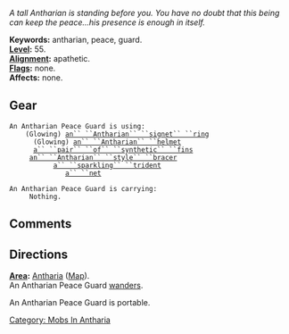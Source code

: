*A tall Antharian is standing before you. You have no doubt that this
being can keep the peace...his presence is enough in itself.*

**Keywords:** antharian, peace, guard.  
**[Level](Level.md "wikilink"):** 55.  
**[Alignment](Alignment.md "wikilink"):** apathetic.  
**[Flags](:Category:_Mob_Types.md "wikilink"):** none.  
**Affects:** none.  

## Gear

`An Antharian Peace Guard is using:`  
<worn on finger>`    (Glowing) `[`an`` ``Antharian`` ``signet`` ``ring`](Antharian_Signet_Ring.md "wikilink")  
<worn on head>`      (Glowing) `[`an`` ``Antharian`` ``helmet`](Antharian_Helmet.md "wikilink")  
<worn on legs>`      `[`a`` ``pair`` ``of`` ``synthetic`` ``fins`](Pair_Of_Synthetic_Fins.md "wikilink")  
<worn on wrist>`     `[`an`` ``Antharian`` ``style`` ``bracer`](Antharian_Style_Bracer.md "wikilink")  
<wielded>`           `[`a`` ``sparkling`` ``trident`](Sparkling_Trident.md "wikilink")  
<held>`              `[`a`` ``net`](Net_(Antharia).md "wikilink")

`An Antharian Peace Guard is carrying:`  
`     Nothing.`

## Comments

## Directions

**[Area](:Category:_Areas.md "wikilink"):**
[Antharia](:Category:_Antharia.md "wikilink")
([Map](Antharia_Map.md "wikilink")).  
An Antharian Peace Guard [wanders](Wandering_Mobs.md "wikilink").

An Antharian Peace Guard is portable.  

[Category: Mobs In Antharia](Category:_Mobs_In_Antharia "wikilink")
